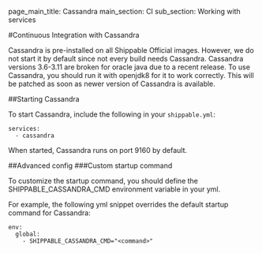page_main_title: Cassandra
main_section: CI
sub_section: Working with services

#Continuous Integration with Cassandra

Cassandra is pre-installed on all Shippable Official images. However, we do not start it by default since not every build needs Cassandra. Cassandra versions 3.6-3.11 are broken for oracle java due to a recent release. To use Cassandra, you should run it with openjdk8 for it to work correctly. This will be patched as soon as newer version of Cassandra is available.

##Starting Cassandra

To start Cassandra, include the following in your `shippable.yml`:

```
services:
  - cassandra
```

When started, Cassandra runs on port 9160 by default.

##Advanced config
###Custom startup command

To customize the startup command, you should define the SHIPPABLE_CASSANDRA_CMD environment variable in your yml.

For example, the following yml snippet overrides the default startup command for Cassandra:

```
env:
  global:
    - SHIPPABLE_CASSANDRA_CMD="<command>"
```
